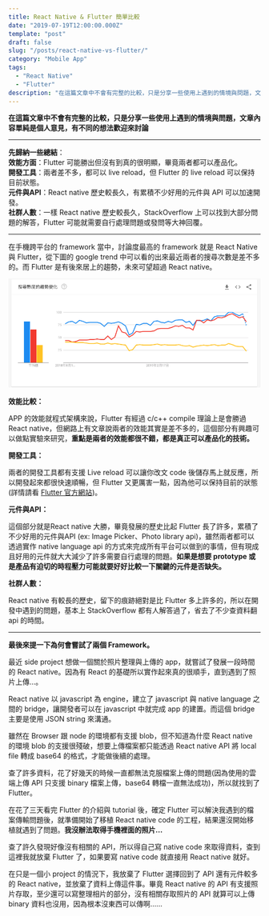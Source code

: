 ```yaml
---
title: React Native & Flutter 簡單比較
date: "2019-07-19T12:00:00.000Z"
template: "post"
draft: false
slug: "/posts/react-native-vs-flutter/"
category: "Mobile App"
tags:
  - "React Native"
  - "Flutter"
description: "在這篇文章中不會有完整的比較，只是分享一些使用上遇到的情境與問題，文章內容單純是個人意見，有不同的想法歡迎來討論"
---
```

**在這篇文章中不會有完整的比較，只是分享一些使用上遇到的情境與問題，文章內容單純是個人意見，有不同的想法歡迎來討論**

---

**先歸納一些總結**：  
**效能方面**：Flutter 可能勝出但沒有到真的很明顯，畢竟兩者都可以產品化。  
**開發工具**：兩者差不多，都可以 live reload，但 Flutter 的 live reload 可以保持目前狀態。  
**元件與API**：React native 歷史較長久，有累積不少好用的元件與 API 可以加速開發。  
**社群人數**：一樣 React native 歷史較長久，StackOverflow 上可以找到大部分問題的解答，Flutter 可能就需要自行處理問題或發問等大神回覆。

---

在手機跨平台的 framework 當中，討論度最高的 framework 就是 React Native 與 Flutter，從下圖的 google trend 中可以看的出來最近兩者的搜尋次數是差不多的。而 Flutter 是有後來居上的趨勢，未來可望超過 React native。

![RNvsFlutter](./images/RNvsFlutter.png)

**效能比較：**

APP 的效能就程式架構來說，Flutter 有經過 c/c++ compile 理論上是會勝過 React native，但網路上有文章說兩者的效能其實是差不多的，這個部分有興趣可以做點實驗來研究，**重點是兩者的效能都很不錯，都是真正可以產品化的技術。**

**開發工具：**

兩者的開發工具都有支援 Live reload 可以讓你改文 code 後儲存馬上就反應，所以開發起來都很快速順暢，但 Flutter 又更厲害一點，因為他可以保持目前的狀態(詳情請看 [Flutter 官方網站](https://flutter.dev/))。

**元件與API：**

這個部分就是React native 大勝，畢竟發展的歷史比起 Flutter 長了許多，累積了不少好用的元件與API (ex: Image Picker、Photo library api)，雖然兩者都可以透過實作 native language api 的方式來完成所有平台可以做到的事情，但有現成且好用的元件就大大減少了許多需要自行處理的問題。**如果是想要 prototype 或是產品有迫切的時程壓力可能就要好好比較一下關鍵的元件是否缺失。**

**社群人數：**

React native 有較長的歷史，留下的痕跡絕對是比 Flutter 多上許多的，所以在開發中遇到的問題，基本上 StackOverflow 都有人解答過了，省去了不少查資料翻 api 的時間。

---

**最後來提一下為何會嘗試了兩個 Framework。**

最近 side project 想做一個關於照片整理與上傳的 app，就嘗試了發展一段時間的 React native。因為有 React 的基礎所以實作起來真的很順手，直到遇到了照片上傳…。

React native 以 javascript 為 engine，建立了 javascript 與 native language 之間的 bridge，讓開發者可以在 javascript 中就完成 app 的建置。而這個 bridge 主要是使用 JSON string 來溝通。

雖然在 Browser 跟 node 的環境都有支援 blob，但不知道為什麼 React native 的環境 blob 的支援很殘破，想要上傳檔案都只能透過 React native API 將 local file 轉成 base64 的格式，才能做後續的處理。

查了許多資料，花了好幾天的時候一直都無法克服檔案上傳的問題(因為使用的雲端上傳 API 只支援 binary 檔案上傳，base64 轉檔一直無法成功)，所以就找到了 Flutter。

在花了三天看完 Flutter 的介紹與 tutorial 後，確定 Flutter 可以解決我遇到的檔案傳輸問題後，就準備開始了移植 React native code 的工程，結果還沒開始移植就遇到了問題。**我沒辦法取得手機裡面的照片…**

查了許久發現好像沒有相關的 API，所以得自己寫 native code 來取得資料，查到這裡我就放棄 Flutter 了，如果要寫 native code 就直接用 React native 就好。

在只是一個小 project 的情況下，我放棄了 Flutter 選擇回到了 API 還有元件較多的 React native，並放棄了資料上傳這件事。畢竟 React native 的 API 有支援照片存取，至少還可以寫整理相片的部分，沒有相關存取照片的 API 就算可以上傳 binary 資料也沒用，因為根本沒東西可以傳啊……
